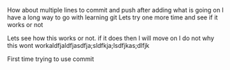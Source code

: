 How about
multiple
lines to commit
and push
after adding
what is going on
I have a long way to go with learning git
Lets try one more time and see if it works or not

Lets see how this works or not. if it does then I will move on
I do not why this wont workaldfjaldfjasdfja;sldfkja;lsdfjkas;dlfjk

First time trying to use commit
